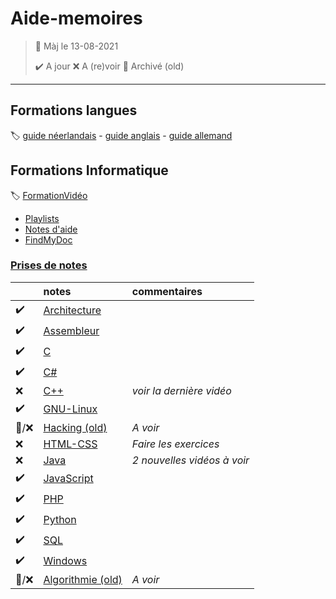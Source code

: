 ﻿# Aide-memoires

> 🧭 Màj le 13-08-2021 
>
> :heavy_check_mark: A jour
> :x: A (re)voir
> :file_folder: Archivé (old)

---

## Formations langues
:label: [guide néerlandais](https://www.nlfacile.com/guide/) -
[guide anglais](https://www.anglaisfacile.com/guide/) -
[guide allemand](https://www.allemandfacile.com/guide/)

## Formations Informatique
:label: [FormationVidéo](https://github.com/jasonchampagne/FormationVideo)
+ [Playlists](https://www.youtube.com/c/Formationvid%C3%A9o8/playlists)
+ [Notes d'aide](Aide/README.md)
+ [FindMyDoc](https://github.com/jasonchampagne/FindMyDoc)

### [Prises de notes](#)
||notes|commentaires
-|:-|:-
|:heavy_check_mark:|[Architecture](Architecture/README.md)
|:heavy_check_mark:|[Assembleur](Assembleur/README.md)
|:heavy_check_mark:|[C](C/README.md)
|:heavy_check_mark:|[C#](CSharp/README.md)
|:x:|[C++](C++/README.md)|*voir la dernière vidéo*
|:heavy_check_mark:|[GNU-Linux](GNU-Linux/README.md)
|:file_folder:/:x:|[Hacking (old)](Hacking/README.md)|*A voir*
|:x:|[HTML-CSS](HTML-CSS/README.md)|*Faire les exercices*
|:x:|[Java](Java/README.md)|*2 nouvelles vidéos à voir*
|:heavy_check_mark:|[JavaScript](JavaScript/README.md)|
|:heavy_check_mark:|[PHP](PHP/README.md)
|:heavy_check_mark:|[Python](Python/README.md)
|:heavy_check_mark:|[SQL](SQL/README.md)
|:heavy_check_mark:|[Windows](Windows/README.md)
|:file_folder:/:x:|[Algorithmie (old)](Algorithmie/README.md)|*A voir*
